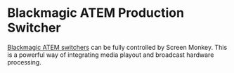 # Blackmagic ATEM Production Switcher

[Blackmagic ATEM switchers](https://www.blackmagicdesign.com/products) can be fully controlled by Screen Monkey. This is a powerful way of integrating media playout and broadcast hardware processing.